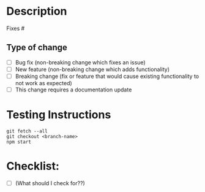 # Description
Fixes # 
## Type of change
- [ ] Bug fix (non-breaking change which fixes an issue)
- [ ] New feature (non-breaking change which adds functionality)
- [ ] Breaking change (fix or feature that would cause existing functionality to not work as expected)
- [ ] This change requires a documentation update
# Testing Instructions
```
git fetch --all
git checkout <branch-name>
npm start
```
# Checklist:
- [ ] (What should I check for??)
